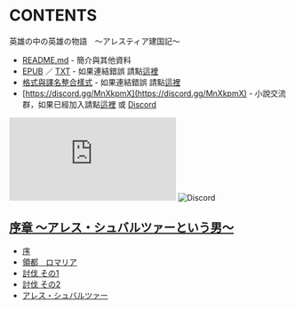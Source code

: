 # CONTENTS

英雄の中の英雄の物語　〜アレスティア建国記〜


- [README.md](README.md) - 簡介與其他資料
- [EPUB](https://gitlab.com/demonovel/epub-txt/blob/master/syosetu_out/%E8%8B%B1%E9%9B%84%E3%81%AE%E4%B8%AD%E3%81%AE%E8%8B%B1%E9%9B%84%E3%81%AE%E7%89%A9%E8%AA%9E%E3%80%80%E3%80%9C%E3%82%A2%E3%83%AC%E3%82%B9%E3%83%86%E3%82%A3%E3%82%A2%E5%BB%BA%E5%9B%BD%E8%A8%98%E3%80%9C.epub) ／ [TXT](https://gitlab.com/demonovel/epub-txt/blob/master/syosetu_out/out/%E8%8B%B1%E9%9B%84%E3%81%AE%E4%B8%AD%E3%81%AE%E8%8B%B1%E9%9B%84%E3%81%AE%E7%89%A9%E8%AA%9E%E3%80%80%E3%80%9C%E3%82%A2%E3%83%AC%E3%82%B9%E3%83%86%E3%82%A3%E3%82%A2%E5%BB%BA%E5%9B%BD.out.txt) - 如果連結錯誤 請點[這裡](https://gitlab.com/demonovel/epub-txt/tree/master)
- [格式與譯名整合樣式](https://github.com/bluelovers/node-novel/blob/master/lib/locales/%E8%8B%B1%E9%9B%84%E3%81%AE%E4%B8%AD%E3%81%AE%E8%8B%B1%E9%9B%84%E3%81%AE%E7%89%A9%E8%AA%9E%E3%80%80%E3%80%9C%E3%82%A2%E3%83%AC%E3%82%B9%E3%83%86%E3%82%A3%E3%82%A2%E5%BB%BA%E5%9B%BD%E8%A8%98%E3%80%9C.ts) - 如果連結錯誤 請點[這裡](https://github.com/bluelovers/node-novel/tree/master/lib/locales)
- [https://discord.gg/MnXkpmX](https://discord.gg/MnXkpmX) - 小說交流群，如果已經加入請點[這裡](https://discordapp.com/channels/467794087769014273/467794088285175809) 或 [Discord](https://discordapp.com/channels/@me)


![導航目錄](https://chart.apis.google.com/chart?cht=qr&chs=150x150&chl=https://gitee.com/bluelovers/novel/blob/master/syosetu/英雄の中の英雄の物語　〜アレスティア建国記〜/導航目錄.md)  ![Discord](https://chart.apis.google.com/chart?cht=qr&chs=150x150&chl=https://discord.gg/MnXkpmX)




## [序章 〜アレス・シュバルツァーという男〜](00000_%E5%BA%8F%E7%AB%A0%20%E3%80%9C%E3%82%A2%E3%83%AC%E3%82%B9%E3%83%BB%E3%82%B7%E3%83%A5%E3%83%90%E3%83%AB%E3%83%84%E3%82%A1%E3%83%BC%E3%81%A8%E3%81%84%E3%81%86%E7%94%B7%E3%80%9C)

- [序](00000_%E5%BA%8F%E7%AB%A0%20%E3%80%9C%E3%82%A2%E3%83%AC%E3%82%B9%E3%83%BB%E3%82%B7%E3%83%A5%E3%83%90%E3%83%AB%E3%83%84%E3%82%A1%E3%83%BC%E3%81%A8%E3%81%84%E3%81%86%E7%94%B7%E3%80%9C/00010_%E5%BA%8F.txt)
- [領都　ロマリア](00000_%E5%BA%8F%E7%AB%A0%20%E3%80%9C%E3%82%A2%E3%83%AC%E3%82%B9%E3%83%BB%E3%82%B7%E3%83%A5%E3%83%90%E3%83%AB%E3%83%84%E3%82%A1%E3%83%BC%E3%81%A8%E3%81%84%E3%81%86%E7%94%B7%E3%80%9C/00020_%E9%A0%98%E9%83%BD%E3%80%80%E3%83%AD%E3%83%9E%E3%83%AA%E3%82%A2.txt)
- [討伐 その1](00000_%E5%BA%8F%E7%AB%A0%20%E3%80%9C%E3%82%A2%E3%83%AC%E3%82%B9%E3%83%BB%E3%82%B7%E3%83%A5%E3%83%90%E3%83%AB%E3%83%84%E3%82%A1%E3%83%BC%E3%81%A8%E3%81%84%E3%81%86%E7%94%B7%E3%80%9C/00030_%E8%A8%8E%E4%BC%90%20%E3%81%9D%E3%81%AE1.txt)
- [討伐 その2](00000_%E5%BA%8F%E7%AB%A0%20%E3%80%9C%E3%82%A2%E3%83%AC%E3%82%B9%E3%83%BB%E3%82%B7%E3%83%A5%E3%83%90%E3%83%AB%E3%83%84%E3%82%A1%E3%83%BC%E3%81%A8%E3%81%84%E3%81%86%E7%94%B7%E3%80%9C/00040_%E8%A8%8E%E4%BC%90%20%E3%81%9D%E3%81%AE2.txt)
- [アレス・シュバルツァー](00000_%E5%BA%8F%E7%AB%A0%20%E3%80%9C%E3%82%A2%E3%83%AC%E3%82%B9%E3%83%BB%E3%82%B7%E3%83%A5%E3%83%90%E3%83%AB%E3%83%84%E3%82%A1%E3%83%BC%E3%81%A8%E3%81%84%E3%81%86%E7%94%B7%E3%80%9C/00050_%E3%82%A2%E3%83%AC%E3%82%B9%E3%83%BB%E3%82%B7%E3%83%A5%E3%83%90%E3%83%AB%E3%83%84%E3%82%A1%E3%83%BC.txt)

